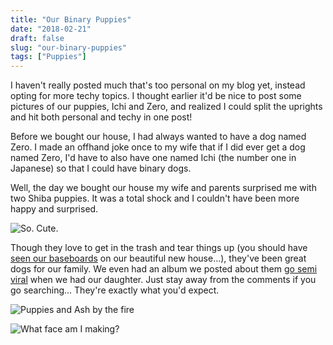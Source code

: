 ```yaml
---
title: "Our Binary Puppies"
date: "2018-02-21"
draft: false
slug: "our-binary-puppies"
tags: ["Puppies"]
---
```


I haven't really posted much that's too personal on my blog yet, instead opting for more techy topics. I thought earlier it'd be nice to post some pictures of our puppies, Ichi and Zero, and realized I could split the uprights and hit both personal and techy in one post!

Before we bought our house, I had always wanted to have a dog named Zero. I made an offhand joke once to my wife that if I did ever get a dog named Zero, I'd have to also have one named Ichi (the number one in Japanese) so that I could have binary dogs.

Well, the day we bought our house my wife and parents surprised me with two Shiba puppies. It was a total shock and I couldn't have been more happy and surprised.

![So. Cute.](/img/IchiZero.jpg)

Though they love to get in the trash and tear things up (you should have [seen our baseboards](/img/Baseboards.jpg) on our beautiful new house...), they've been great dogs for our family. We even had an album we posted about them [go semi viral](http://www.dailymail.co.uk/femail/article-2532850/A-babys-best-friend-How-Zero-adorably-protective-Shiba-Inu-watches-owners-two-week-old-daughter-times.html) when we had our daughter. Just stay away from the comments if you go searching... They're exactly what you'd expect.

![Puppies and Ash by the fire](/img/IchiZeroAsh.jpg)

![What face am I making?](/img/OhHai.jpg)

